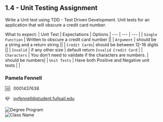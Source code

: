 
## 1.4 - Unit Testing Assignment

Write a Unit test using TDD - Test Driven Development. Unit tests for an application that will obscure a credit card number. 

What to expect:
| Unit Test | Expectations | Options
| --- | --- | --- |
| `Single Function` | Written to obscure a credit card number ||
| `Argument` | should be a string and a return string ||
| `Credit Cards`| should be between 12-16 digits ||
| `Invalid` | if any other size | default return `Invalid Credit Card` |
| `Characters` | You don't need to validate if the characters are numbers. | should be numbers|
| `Unit Tests` | Have both Positive and Negative unit tests |  |


### Pamela Fennell

🆔 &nbsp; 0001437638

📪 &nbsp; pyfennell@student.fullsail.edu


![Degree Program](https://img.shields.io/badge/Degree-Web%20Development-orange?logo=gnometerminal)
<br>
![Class Name](https://img.shields.io/badge/Class-Project%20and%20Portfolio%20III-orange?logo=react)